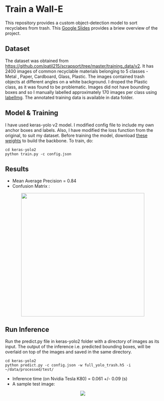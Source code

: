 # Train a Wall-E
This repository provides a custom object-detection model to sort recyclabes from trash. This [Google Slides](https://docs.google.com/presentation/d/1zeNFiWiGkVjS7e59hS5mzyFpvdS8Ayi5G3jqLYzYhPY/edit?usp=sharing) provides a briew overview of the project.
 
## Dataset
The dataset was obtained from <https://github.com/patil215/scrapsort/tree/master/training_data/v2>. It has 2400 images of common recyclable materials belonging to 5 classes - Metal , Paper, Cardboard, Glass, Plastic. The images contained trash objects at different angles on a white background. I droped the Plastic class, as it was found to be problematic.  Images did not have bounding boxes and so I manually labelled approximately 170 images per class using [labelImg](https://github.com/tzutalin/labelImg). The annotated training data is available in data folder. 

## Model & Training
I have used keras-yolo v2 model. I modified config file to include my own anchor boxes and labels. Also, I have modified the loss function from the original, to suit my dataset. Before training the model, download [these weights](<https://code.et.stanford.edu/newmans/CS230/blob/b8c3aa0a181767adb495465f7e367e99b341778f/keras-yolo2/full_yolo_backend.h5>) to build the backbone. To train, do:

``` 
cd keras-yolo2
python train.py -c config.json
```

## Results
- Mean Average Precision = 0.84
- Confusion Matrix :
<p align="center">
 <img src="https://github.com/h2017/QuickDetection/blob/dev-data_pipeline-Sep_17_2018/ConfusionMatrix.png" width="400"> </p>


## Run Inference
Run the predict.py file in keras-yolo2 folder with a directory of images as its input. The output of the inference i.e. predicted bounding boxes, will be overlaid on top of the images and saved in the same directory.
```
cd keras-yolo2
python predict.py -c config.json -w full_yolo_trash.h5 -i ~/data/processed/test/
```
- Inference time (on Nvidia Tesla K80) = 0.061 +/- 0.09  (s)
- A sample test image: 
<p align="center">
 <img src="https://github.com/h2017/QuickDetection/blob/dev-data_pipeline-Sep_17_2018/SampleInferenceOutput.png"> </p>

